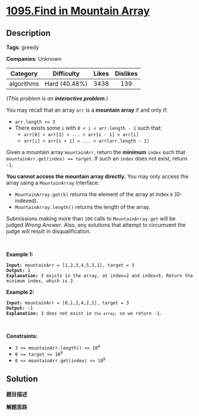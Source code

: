 # [1095.Find in Mountain Array](https://leetcode.com/problems/find-in-mountain-array/description/)

## Description

**Tags**: greedy

**Companies**: Unknown

| Category | Difficulty | Likes | Dislikes |
| :------: | :--------: | :---: | :------: |
| algorithms | Hard (40.48%) | 3438 | 139 |

<p><em>(This problem is an <strong>interactive problem</strong>.)</em></p>
<p>You may recall that an array <code>arr</code> is a <strong>mountain array</strong> if and only if:</p>
<ul>
  <li><code>arr.length &gt;= 3</code></li>
  <li>There exists some <code>i</code> with <code>0 &lt; i &lt; arr.length - 1</code> such that:
  <ul>
    <li><code>arr[0] &lt; arr[1] &lt; ... &lt; arr[i - 1] &lt; arr[i]</code></li>
    <li><code>arr[i] &gt; arr[i + 1] &gt; ... &gt; arr[arr.length - 1]</code></li>
  </ul>
  </li>
</ul>
<p>Given a mountain array <code>mountainArr</code>, return the <strong>minimum</strong> <code>index</code> such that <code>mountainArr.get(index) == target</code>. If such an <code>index</code> does not exist, return <code>-1</code>.</p>
<p><strong>You cannot access the mountain array directly.</strong> You may only access the array using a <code>MountainArray</code> interface:</p>
<ul>
  <li><code>MountainArray.get(k)</code> returns the element of the array at index <code>k</code> (0-indexed).</li>
  <li><code>MountainArray.length()</code> returns the length of the array.</li>
</ul>
<p>Submissions making more than <code>100</code> calls to <code>MountainArray.get</code> will be judged <em>Wrong Answer</em>. Also, any solutions that attempt to circumvent the judge will result in disqualification.</p>
<p>&nbsp;</p>
<p><strong class="example">Example 1:</strong></p>
<pre><code><strong>Input:</strong> mountainArr = [1,2,3,4,5,3,1], target = 3
<strong>Output:</strong> 2
<strong>Explanation:</strong> 3 exists in the array, at index=2 and index=5. Return the minimum index, which is 2.</code></pre>
<p><strong class="example">Example 2:</strong></p>
<pre><code><strong>Input:</strong> mountainArr = [0,1,2,4,2,1], target = 3
<strong>Output:</strong> -1
<strong>Explanation:</strong> 3 does not exist in <code>the array,</code> so we return -1.</code></pre>
<p>&nbsp;</p>
<p><strong>Constraints:</strong></p>
<ul>
  <li><code>3 &lt;= mountainArr.length() &lt;= 10<sup>4</sup></code></li>
  <li><code>0 &lt;= target &lt;= 10<sup>9</sup></code></li>
  <li><code>0 &lt;= mountainArr.get(index) &lt;= 10<sup>9</sup></code></li>
</ul>

## Solution

**题目描述**

**解题思路**
